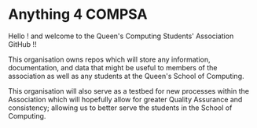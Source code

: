 # Anything 4 COMPSA

Hello ! and welcome to the Queen's Computing Students' Association GitHub !!

This organisation owns repos which will store any information, documentation, 
and data that might be useful to members of the association as well as any 
students at the Queen's School of Computing.

This organisation will also serve as a testbed for new processes within the Association which
will hopefully allow for greater Quality Assurance and consistency; allowing us
to better serve the students in the School of Computing.
